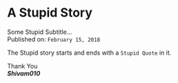# A Stupid Story
Some Stupid Subtitle…<br>
Published on: ```February 15, 2018```

The Stupid story starts and ends with a `Stupid Quote` in it.

Thank You<br>
**_Shivam010_**

